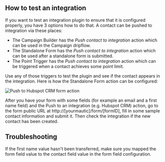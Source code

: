 ## How to test an integration

If you want to test an integration plugin to ensure that it is configured properly, you have 3 options how to do that. A contact can be pushed to integration via these places:

- The Campaign Builder has the *Push contact to integration* action which can be used in the Campaign dripflow.
- The Standalone Form has the *Push contact to integration* action which can be used after a standalone form is submitted.
- The Point Trigger has the *Push contact to integration* action which can be triggered when a contact achieves some point limit.

Use any of those triggers to test the plugin and see if the contact appears in the integration. Here is how the Standalone Form action can be configured:

![Push to Hubspot CRM form action](/plugins/media/plugins-push-to-hubspot-crm-form-action.png "Push to Hubspot CRM form action")

After you have your form with some fields (for example an email and a first name field) and the Push to an integration (e.g. Hubspot CRM) action, go to the form public URL at http://[yourmautic]/form/[formID], fill in some sample contact information and submit it. Then check the integration if the new contact has been created.

## Troubleshooting

If the first name value hasn't been transferred, make sure you mapped the form field value to the contact field value in the form field configuration.
